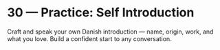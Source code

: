 # 30 — Practice: Self Introduction

Craft and speak your own Danish introduction — name, origin, work, and what you love. Build a confident start to any conversation.
